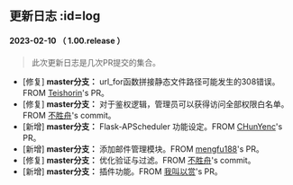 ## 更新日志   :id=log

#### 2023-02-10 （ 1.00.release ）

> 此次更新日志是几次PR提交的集合。

- [修复] **master分支：** url_for函数拼接静态文件路径可能发生的308错误。FROM [Teishorin](https://gitee.com/teishorin)'s PR。
- [修复] **master分支：** 对于鉴权逻辑，管理员可以获得访问全部权限白名单。FROM [不胜舟](https://gitee.com/resonate)'s commit。
- [新增] **master分支：** Flask-APScheduler 功能设定。FROM [CHunYenc](https://gitee.com/CHunYenc)'s PR。
- [新增] **master分支：** 添加邮件管理模块。FROM [mengfu188](https://gitee.com/mengfu188)'s PR。
- [修复] **master分支：** 优化验证与过滤。FROM [不胜舟](https://gitee.com/resonate)'s commit。
- [新增] **master分支：** 插件功能。FROM [我叫以赏](https://gitee.com/wojiaoyishang)'s PR。